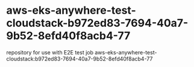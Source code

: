 # aws-eks-anywhere-test-cloudstack-b972ed83-7694-40a7-9b52-8efd40f8acb4-77
repository for use with E2E test job aws-eks-anywhere-test-cloudstack:b972ed83-7694-40a7-9b52-8efd40f8acb4-77
